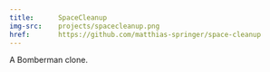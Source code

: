 ```yaml
---
title:      SpaceCleanup
img-src:    projects/spacecleanup.png
href:       https://github.com/matthias-springer/space-cleanup
---
```

A Bomberman clone.
